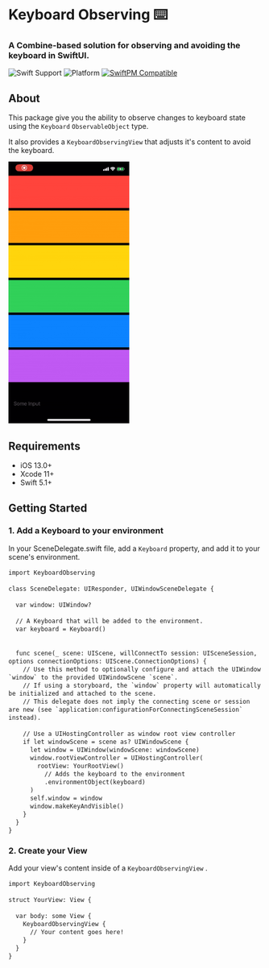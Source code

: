 # Keyboard Observing ⌨️
### A Combine-based solution for observing and avoiding the keyboard in SwiftUI.

![Swift Support](https://img.shields.io/badge/Swift-5.1-orange.svg) 
![Platform](https://img.shields.io/badge/Platforms-iOS-lightgray.svg?style=flat)
[![SwiftPM Compatible](https://img.shields.io/badge/SwiftPM-Compatible-brightgreen.svg)](https://swift.org/package-manager/)

## About

This package give you the ability to observe changes to keyboard state using the `Keyboard` `ObservableObject` type.

It also provides a `KeyboardObservingView` that adjusts it's content to avoid the keyboard.

![Demo](./images/demo.gif)


## Requirements

- iOS 13.0+
- Xcode 11+
- Swift 5.1+

## Getting Started


### 1. Add a Keyboard to your environment

In your SceneDelegate.swift file, add a `Keyboard` property, and add it to your scene's environment.

```
import KeyboardObserving

class SceneDelegate: UIResponder, UIWindowSceneDelegate {

  var window: UIWindow?

  // A Keyboard that will be added to the environment.
  var keyboard = Keyboard()


  func scene(_ scene: UIScene, willConnectTo session: UISceneSession, options connectionOptions: UIScene.ConnectionOptions) {
    // Use this method to optionally configure and attach the UIWindow `window` to the provided UIWindowScene `scene`.
    // If using a storyboard, the `window` property will automatically be initialized and attached to the scene.
    // This delegate does not imply the connecting scene or session are new (see `application:configurationForConnectingSceneSession` instead).

    // Use a UIHostingController as window root view controller
    if let windowScene = scene as? UIWindowScene {
      let window = UIWindow(windowScene: windowScene)
      window.rootViewController = UIHostingController(
        rootView: YourRootView()
          // Adds the keyboard to the environment
          .environmentObject(keyboard)
      )
      self.window = window
      window.makeKeyAndVisible()
    }
  }
}
```

### 2. Create your View

Add your view's content inside of a `KeyboardObservingView` .

```
import KeyboardObserving

struct YourView: View {

  var body: some View {
    KeyboardObservingView {
      // Your content goes here!
    }
  }
}
```
